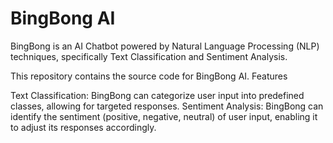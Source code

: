 # BingBong AI

BingBong is an AI Chatbot powered by Natural Language Processing (NLP) techniques, specifically Text Classification and Sentiment Analysis.

This repository contains the source code for BingBong AI.
Features

Text Classification: BingBong can categorize user input into predefined classes, allowing for targeted responses.
Sentiment Analysis: BingBong can identify the sentiment (positive, negative, neutral) of user input, enabling it to adjust its responses accordingly.
